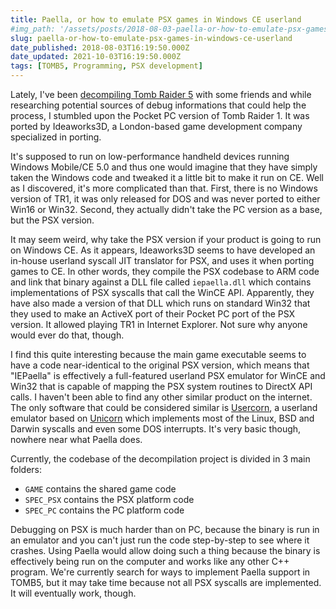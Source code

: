 ```yaml
---
title: Paella, or how to emulate PSX games in Windows CE userland
#img_path: '/assets/posts/2018-08-03-paella-or-how-to-emulate-psx-games-in-windows-ce-userland/'
slug: paella-or-how-to-emulate-psx-games-in-windows-ce-userland
date_published: 2018-08-03T16:19:50.000Z
date_updated: 2021-10-03T16:19:50.000Z
tags: [TOMB5, Programming, PSX development]
---
```


Lately, I've been [decompiling Tomb Raider 5](https://github.com/TOMB5/TOMB5) with some friends and while researching potential sources of debug informations that could help the process, I stumbled upon the Pocket PC version of Tomb Raider 1. It was ported by Ideaworks3D, a London-based game development company specialized in porting.

It's supposed to run on low-performance handheld devices running Windows Mobile/CE 5.0 and thus one would imagine that they have simply taken the Windows code and tweaked it a little bit to make it run on CE. Well as I discovered, it's more complicated than that. First, there is no Windows version of TR1, it was only released for DOS and was never ported to either Win16 or Win32. Second, they actually didn't take the PC version as a base, but the PSX version.

It may seem weird, why take the PSX version if your product is going to run on Windows CE. As it appears, Ideaworks3D seems to have developed an in-house userland syscall JIT translator for PSX, and uses it when porting games to CE. In other words, they compile the PSX codebase to ARM code and link that binary against a DLL file called `iepaella.dll` which contains implementations of PSX syscalls that call the WinCE API. Apparently, they have also made a version of that DLL which runs on standard Win32 that they used to make an ActiveX port of their Pocket PC port of the PSX version. It allowed playing TR1 in Internet Explorer. Not sure why anyone would ever do that, though.

I find this quite interesting because the main game executable seems to have a code near-identical to the original PSX version, which means that "IEPaella" is effectively a full-featured userland PSX emulator for WinCE and Win32 that is capable of mapping the PSX system routines to DirectX API calls. I haven't been able to find any other similar product on the internet. The only software that could be considered similar is [Usercorn](https://github.com/lunixbochs/usercorn), a userland emulator based on [Unicorn](https://github.com/unicorn-engine/unicorn) which implements most of the Linux, BSD and Darwin syscalls and even some DOS interrupts. It's very basic though, nowhere near what Paella does.

Currently, the codebase of the decompilation project is divided in 3 main folders:

*   `GAME` contains the shared game code
*   `SPEC_PSX` contains the PSX platform code
*   `SPEC_PC` contains the PC platform code

Debugging on PSX is much harder than on PC, because the binary is run in an emulator and you can't just run the code step-by-step to see where it crashes. Using Paella would allow doing such a thing because the binary is effectively being run on the computer and works like any other C++ program. We're currently search for ways to implement Paella support in TOMB5, but it may take time because not all PSX syscalls are implemented. It will eventually work, though.
